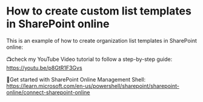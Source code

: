 # How to create custom list templates in SharePoint online

This is an example of how to create organization list templates in SharePoint online:

📺check my YouTube Video tutorial to follow a step-by-step guide:
https://youtu.be/p8GtR1F3Gvs

🔗Get started with SharePoint Online Management Shell:
https://learn.microsoft.com/en-us/powershell/sharepoint/sharepoint-online/connect-sharepoint-online